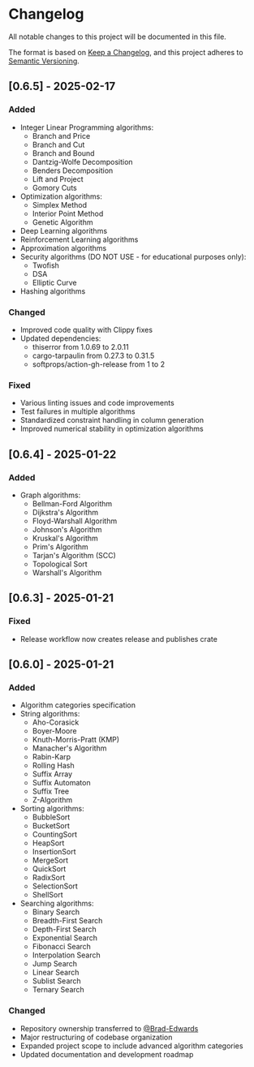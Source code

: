 # Changelog

All notable changes to this project will be documented in this file.

The format is based on [Keep a Changelog](https://keepachangelog.com/en/1.0.0/),
and this project adheres to [Semantic Versioning](https://semver.org/spec/v2.0.0.html).

## [0.6.5] - 2025-02-17

### Added

- Integer Linear Programming algorithms:
  - Branch and Price
  - Branch and Cut
  - Branch and Bound
  - Dantzig-Wolfe Decomposition
  - Benders Decomposition
  - Lift and Project
  - Gomory Cuts
- Optimization algorithms:
  - Simplex Method
  - Interior Point Method
  - Genetic Algorithm
- Deep Learning algorithms
- Reinforcement Learning algorithms
- Approximation algorithms
- Security algorithms (DO NOT USE - for educational purposes only):
  - Twofish
  - DSA
  - Elliptic Curve
- Hashing algorithms

### Changed

- Improved code quality with Clippy fixes
- Updated dependencies:
  - thiserror from 1.0.69 to 2.0.11
  - cargo-tarpaulin from 0.27.3 to 0.31.5
  - softprops/action-gh-release from 1 to 2

### Fixed

- Various linting issues and code improvements
- Test failures in multiple algorithms
- Standardized constraint handling in column generation
- Improved numerical stability in optimization algorithms

## [0.6.4] - 2025-01-22

### Added

- Graph algorithms:
  - Bellman-Ford Algorithm
  - Dijkstra's Algorithm
  - Floyd-Warshall Algorithm
  - Johnson's Algorithm
  - Kruskal's Algorithm
  - Prim's Algorithm
  - Tarjan's Algorithm (SCC)
  - Topological Sort
  - Warshall's Algorithm

## [0.6.3] - 2025-01-21

### Fixed

- Release workflow now creates release and publishes crate

## [0.6.0] - 2025-01-21

### Added

- Algorithm categories specification
- String algorithms:
  - Aho-Corasick
  - Boyer-Moore
  - Knuth-Morris-Pratt (KMP)
  - Manacher's Algorithm
  - Rabin-Karp
  - Rolling Hash
  - Suffix Array
  - Suffix Automaton
  - Suffix Tree
  - Z-Algorithm
- Sorting algorithms:
  - BubbleSort
  - BucketSort
  - CountingSort
  - HeapSort
  - InsertionSort
  - MergeSort
  - QuickSort
  - RadixSort
  - SelectionSort
  - ShellSort
- Searching algorithms:
  - Binary Search
  - Breadth-First Search
  - Depth-First Search
  - Exponential Search
  - Fibonacci Search
  - Interpolation Search
  - Jump Search
  - Linear Search
  - Sublist Search
  - Ternary Search

### Changed

- Repository ownership transferred to [@Brad-Edwards](https://github.com/Brad-Edwards)
- Major restructuring of codebase organization
- Expanded project scope to include advanced algorithm categories
- Updated documentation and development roadmap
